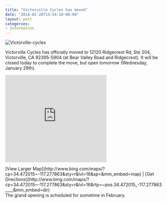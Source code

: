 ```yaml
---
title: "Victorville Cycles has moved"
date: "2014-01-28T13:54:10-08:00"
layout: post
categories:
- Information
---
```


![Victorville-cycles](https://www.hdcycling.org/assets/img/2014/01/Victorville-Cycles-exterior.jpg)  
  
Victorville Cycles has officially moved to 12120 Ridgecrest Rd, Ste 204, Victorville, CA 92395-5904 (at Bear Valley Road and Ridgecrest). It will be closed today to complete the move, but open tomorrow (Wednesday, January 29th).

<div><iframe frameborder="0" height="280" loading="lazy" src="http://www.bing.com/maps/embed/viewer.aspx?v=3&cp=34.472015~-117.277863&lvl=16&w=325&h=280&sty=r&typ=s&pp=&ps=55&dir=0&mkt=en-us&src=SHELL&form=BMEMJS" width="325"></iframe><div style="margin: 12px 0 0 0;">[View Larger Map](http://www.bing.com/maps/?cp=34.472015~-117.277863&sty=r&lvl=16&sp=&mm_embed=map) | [Get Directions](http://www.bing.com/maps/?cp=34.472015~-117.277863&sty=r&lvl=16&rtp=~pos.34.472015_-117.277863____&mm_embed=dir)</div></div>The grand opening is scheduled for sometime in February.